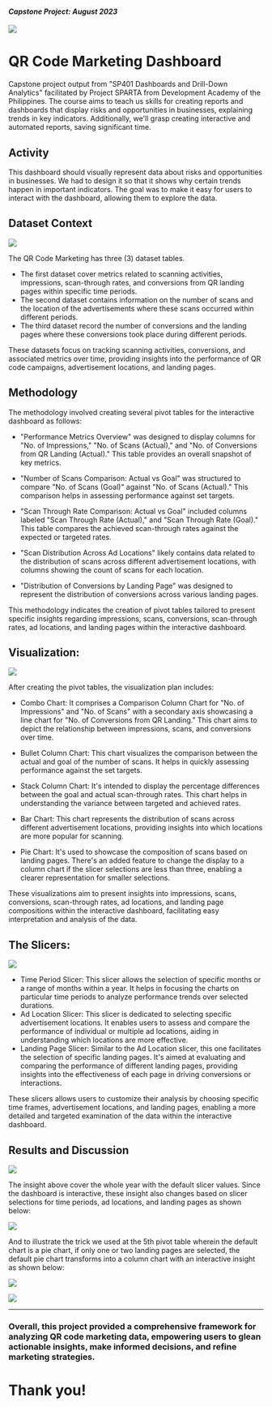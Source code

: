

#### *Capstone Project: August 2023*

![](https://github.com/jvenncpe/QR-Code-Marketing/blob/main/images/ezgif.com-gif-maker.gif)

# QR Code Marketing Dashboard

Capstone project output from "SP401  Dashboards and Drill-Down Analytics" facilitated by Project SPARTA from Development Academy of the Philippines. The course aims to teach us skills for creating reports and dashboards that display risks and opportunities in businesses, explaining trends in key indicators. Additionally, we'll grasp creating interactive and automated reports, saving significant time.

## Activity
This dashboard should visually represent data about risks and opportunities in businesses. We had to design it so that it shows why certain trends happen in important indicators. The goal was to make it easy for users to interact with the dashboard, allowing them to explore the data.

## Dataset Context

![](https://github.com/jvenncpe/QR-Code-Marketing/blob/main/images/13.PNG)

The QR Code Marketing has three (3) dataset tables. 
- The first dataset cover metrics related to scanning activities, impressions, scan-through rates, and conversions from QR landing pages within specific time periods. 
- The second dataset contains information on the number of scans and the location of the advertisements where these scans occurred within different periods.
- The third dataset record the number of conversions and the landing pages where these conversions took place during different periods.

These datasets focus on tracking scanning activities, conversions, and associated metrics over time, providing insights into the performance of QR code campaigns, advertisement locations, and landing pages.

## Methodology
The methodology involved creating several pivot tables for the interactive dashboard as follows:
- "Performance Metrics Overview" was designed to display columns for "No. of Impressions," "No. of Scans (Actual)," and "No. of Conversions from QR Landing (Actual)." This table provides an overall snapshot of key metrics.

- "Number of Scans Comparison: Actual vs Goal" was structured to compare "No. of Scans (Goal)" against "No. of Scans (Actual)." This comparison helps in assessing performance against set targets.

- "Scan Through Rate Comparison: Actual vs Goal" included columns labeled "Scan Through Rate (Actual)," and "Scan Through Rate (Goal)." This table compares the achieved scan-through rates against the expected or targeted rates.

- "Scan Distribution Across Ad Locations" likely contains data related to the distribution of scans across different advertisement locations, with columns showing the count of scans for each location.

- "Distribution of Conversions by Landing Page" was designed to represent the distribution of conversions across various landing pages.

This methodology indicates the creation of pivot tables tailored to present specific insights regarding impressions, scans, conversions, scan-through rates, ad locations, and landing pages within the interactive dashboard.


## Visualization:

![](https://github.com/jvenncpe/QR-Code-Marketing/blob/main/images/1.PNG)

After creating the pivot tables, the visualization plan includes:
- Combo Chart: It comprises a Comparison Column Chart for "No. of Impressions" and "No. of Scans" with a secondary axis showcasing a line chart for "No. of Conversions from QR Landing." This chart aims to depict the relationship between impressions, scans, and conversions over time.

- Bullet Column Chart: This chart visualizes the comparison between the actual and goal of the number of scans. It helps in quickly assessing performance against the set targets.

- Stack Column Chart: It's intended to display the percentage differences between the goal and actual scan-through rates. This chart helps in understanding the variance between targeted and achieved rates.

- Bar Chart: This chart represents the distribution of scans across different advertisement locations, providing insights into which locations are more popular for scanning.

- Pie Chart: It's used to showcase the composition of scans based on landing pages. There's an added feature to change the display to a column chart if the slicer selections are less than three, enabling a clearer representation for smaller selections.

These visualizations aim to present insights into impressions, scans, conversions, scan-through rates, ad locations, and landing page compositions within the interactive dashboard, facilitating easy interpretation and analysis of the data.


## The Slicers:

![](https://github.com/jvenncpe/QR-Code-Marketing/blob/main/images/12.PNG)

- Time Period Slicer: This slicer allows the selection of specific months or a range of months within a year. It helps in focusing the charts on particular time periods to analyze performance trends over selected durations.
- Ad Location Slicer: This slicer is dedicated to selecting specific advertisement locations. It enables users to assess and compare the performance of individual or multiple ad locations, aiding in understanding which locations are more effective.
- Landing Page Slicer: Similar to the Ad Location slicer, this one facilitates the selection of specific landing pages. It's aimed at evaluating and comparing the performance of different landing pages, providing insights into the effectiveness of each page in driving conversions or interactions.

These slicers allows users to customize their analysis by choosing specific time frames, advertisement locations, and landing pages, enabling a more detailed and targeted examination of the data within the interactive dashboard.


## Results and Discussion

![](https://github.com/jvenncpe/QR-Code-Marketing/blob/main/images/11.PNG)

The insight above cover the whole year with the default slicer values. Since the dashboard is interactive, these insight also changes based on slicer selections for time periods, ad locations, and landing pages as shown below:

![](https://github.com/jvenncpe/QR-Code-Marketing/blob/main/images/3.PNG)

And to illustrate the trick we used at the 5th pivot table wherein the default chart is a pie chart, if only one or two landing pages are selected, the default pie chart transforms into a column chart with an interactive insight as shown below:

![](https://github.com/jvenncpe/QR-Code-Marketing/blob/main/images/6.PNG)

![](https://github.com/jvenncpe/QR-Code-Marketing/blob/main/images/7.PNG)

---
### Overall, this project provided a comprehensive framework for analyzing QR code marketing data, empowering users to glean actionable insights, make informed decisions, and refine marketing strategies.
# Thank you!

